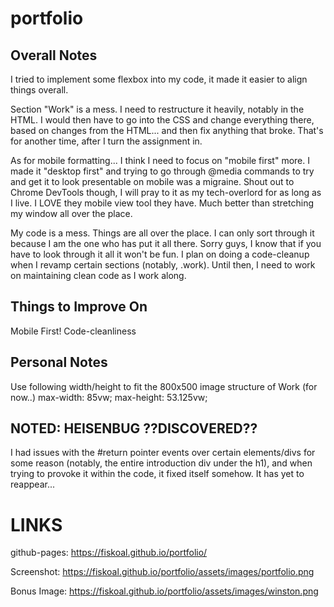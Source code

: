# portfolio

## Overall Notes

I tried to implement some flexbox into my code, it made it easier to align things overall.

Section "Work" is a mess. I need to restructure it heavily, notably in the HTML. I would then have to go into the CSS and change everything there, based on changes from the HTML... and then fix anything that broke. That's for another time, after I turn the assignment in.

As for mobile formatting... I think I need to focus on "mobile first" more. I made it "desktop first" and trying to go through @media commands to try and get it to look presentable on mobile was a migraine. Shout out to Chrome DevTools though, I will pray to it as my tech-overlord for as long as I live. I LOVE they mobile view tool they have. Much better than stretching my window all over the place.

My code is a mess. Things are all over the place. I can only sort through it because I am the one who has put it all there. Sorry guys, I know that if you have to look through it all it won't be fun. I plan on doing a code-cleanup when I revamp certain sections (notably, .work). Until then, I need to work on maintaining clean code as I work along.

## Things to Improve On

Mobile First!
Code-cleanliness

## Personal Notes

Use following width/height to fit the 800x500 image structure of Work (for now..)
  max-width: 85vw;
  max-height: 53.125vw;

## NOTED: HEISENBUG ??DISCOVERED??

I had issues with the #return pointer events over certain elements/divs for some reason (notably, the entire introduction div under the h1), and when trying to provoke it within the code, it fixed itself somehow. It has yet to reappear...

# LINKS

github-pages: https://fiskoal.github.io/portfolio/ 

Screenshot: https://fiskoal.github.io/portfolio/assets/images/portfolio.png
                                                                                  
Bonus Image: https://fiskoal.github.io/portfolio/assets/images/winston.png

